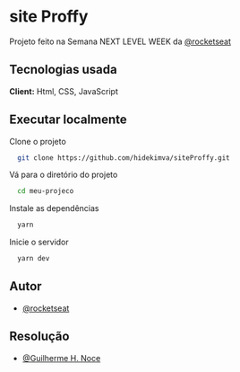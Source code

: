 
# site Proffy

Projeto feito na Semana NEXT LEVEL WEEK da [@rocketseat](https://github.com/rocketseat-education)


## Tecnologias usada

**Client:** Html, CSS, JavaScript

  ## Executar localmente

Clone o projeto

```bash
  git clone https://github.com/hidekimva/siteProffy.git
```

Vá para o diretório do projeto

```bash
  cd meu-projeco
```

Instale as dependências

```bash
  yarn
```

Inicie o servidor

```bash
  yarn dev
```
    
## Autor

- [@rocketseat](https://github.com/rocketseat-education)

## Resolução
- [@Guilherme H. Noce](https://github.com/hidekimva)

  
